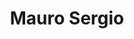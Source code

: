 ---
title: "Mauro Sergio"
url: /ciudad-autonoma-de-buenos-aires/mauro-sergio-viamonte/
shop: ropa
---
